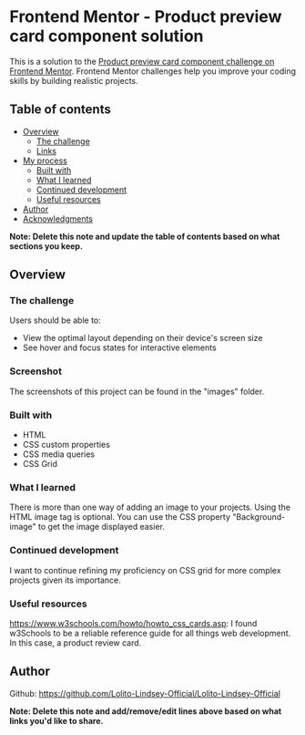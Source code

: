 # Frontend Mentor - Product preview card component solution

This is a solution to the [Product preview card component challenge on Frontend Mentor](https://www.frontendmentor.io/challenges/product-preview-card-component-GO7UmttRfa). Frontend Mentor challenges help you improve your coding skills by building realistic projects. 

## Table of contents

- [Overview](#overview)
  - [The challenge](#the-challenge)
  - [Links](#links)
- [My process](#my-process)
  - [Built with](#built-with)
  - [What I learned](#what-i-learned)
  - [Continued development](#continued-development)
  - [Useful resources](#useful-resources)
- [Author](#author)
- [Acknowledgments](#acknowledgments)

**Note: Delete this note and update the table of contents based on what sections you keep.**

## Overview

### The challenge

Users should be able to:

- View the optimal layout depending on their device's screen size
- See hover and focus states for interactive elements

### Screenshot

The screenshots of this project can be found in the "images" folder.

### Built with

- HTML
- CSS custom properties
- CSS media queries
- CSS Grid

### What I learned

There is more than one way of adding an image to your projects. 
Using the HTML image tag is optional. You can use the CSS property "Background-image" to get the image displayed easier.

### Continued development

I want to continue refining my proficiency on CSS grid for more complex projects given its importance.

### Useful resources

https://www.w3schools.com/howto/howto_css_cards.asp: I found w3Schools to be a reliable reference guide for all things web development. In this case,  a product review card.

## Author

Github: https://github.com/Lolito-Lindsey-Official/Lolito-Lindsey-Official

**Note: Delete this note and add/remove/edit lines above based on what links you'd like to share.**

